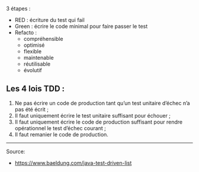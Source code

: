 
3 étapes :
- RED : écriture du test qui fail
- Green : écrire le code minimal pour faire passer le test
- Refacto : 
    - compréhensible
    - optimisé
    - flexible
    - maintenable
    - réutilisable
    - évolutif

## Les 4 lois TDD :

1.  Ne pas écrire un code de production tant qu’un test unitaire d’échec n’a pas été écrit ;
2.  Il faut uniquement écrire le test unitaire suffisant pour échouer ;
3.  Il faut uniquement écrire le code de production suffisant pour rendre opérationnel le test d’échec courant ;
4.  Il faut remanier le code de production.


---

Source:
- https://www.baeldung.com/java-test-driven-list
